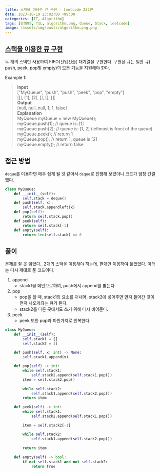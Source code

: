 ```yaml
---
title: 스택을 이용한 큐 구현 - leetcode 232번
date: 2023-10-19 23:02:00 +09:00
categories: [IT, Algorithm]
tags: [항해99, TIL, algorithm.png, Queue, Stack, leetcode]
image: /assets/img/posts/algorithm.png.png
---
```


## [스택을 이용한 큐 구현](https://leetcode.com/problems/implement-queue-using-stacks/)

두 개의 스택만 사용하여 FIFO(선입선출) 대기열을 구현한다. 구현된 큐는 일반 큐( push, peek, pop및 empty)의 모든 기능을 지원해야 한다.
    
Example 1:
>**Input**    
["MyQueue", "push", "push", "peek", "pop", "empty"]    
[[], [1], [2], [], [], []]    
**Output**    
[null, null, null, 1, 1, false]    
**Explanation**    
MyQueue myQueue = new MyQueue();     
myQueue.push(1); // queue is: [1]    
myQueue.push(2); // queue is: [1, 2] (leftmost is front of the queue)    
myQueue.peek(); // return 1    
myQueue.pop(); // return 1, queue is [2]    
myQueue.empty(); // return false    


## 접근 방법
`deque`를 이용하면 매우 쉽게 될 것 같아서 `deque`로 진행해 보았더니 코드가 엄청 간결했다.

```python
class MyQueue:
    def __init__(self):
        self.stack = deque()
    def push(self, x):
        self.stack.appendleft(x)
    def pop(self):
        return self.stack.pop()
    def peek(self):
        return self.stack[-1]
    def empty(self):
        return len(self.stack) == 0
```

## 풀이
문제를 잘 못 읽었다.. 2개의 스택을 이용해야 하는데, 한개만 이용하여 풀었었다. 아래는 다시 제대로 푼 코드이다.
 
1. append
    + stack1을 메인으로하여, push에서 append를 받는다.
2. pop    
	+ pop을 할 때, stack1의 요소를 꺼내어, stack2에 넣어주면 먼저 들어간 것이 먼저 나오게되는 큐가 된다.
	+ stack2를 다른 곳에서도 쓰기 위해 다시 비어준다.
3. peek
    + peek 또한 pop과 마찬가지로 반복한다.

```python
class MyQueue:
    def __init__(self):
        self.stack1 = []
        self.stack2 = []

    def push(self, x: int) -> None:
        self.stack1.append(x)
        
    def pop(self) -> int:
        while self.stack1:
            self.stack2.append(self.stack1.pop())
        item = self.stack2.pop()
        
        while self.stack2:
            self.stack1.append(self.stack2.pop())
        return item
        
    def peek(self) -> int:
        while self.stack1:
            self.stack2.append(self.stack1.pop())
            
        item = self.stack2[-1]
        
        while self.stack2:
            self.stack1.append(self.stack2.pop())
        
        return item
        
    def empty(self) -> bool:
        if not self.stack1 and not self.stack2:
            return True
```